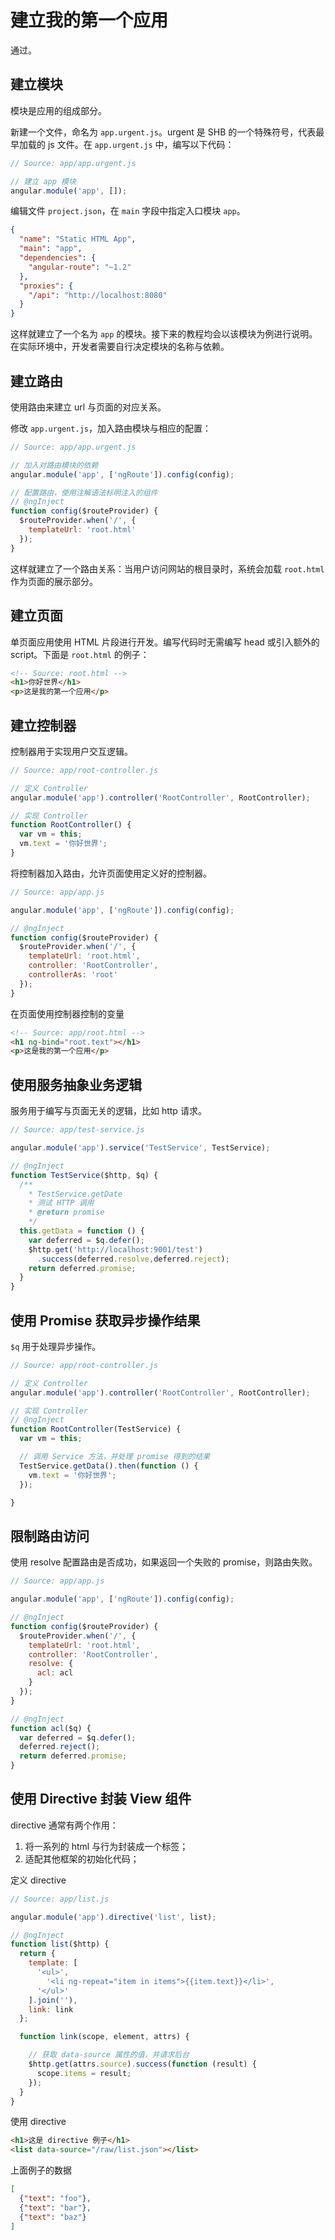 建立我的第一个应用
================

通过。


建立模块
----------------

模块是应用的组成部分。

新建一个文件，命名为 `app.urgent.js`。urgent 是 SHB 的一个特殊符号，代表最早加载的 js 文件。在 `app.urgent.js` 中，编写以下代码：

```javascript
// Source: app/app.urgent.js

// 建立 app 模块
angular.module('app', []);
```

编辑文件 `project.json`，在 `main` 字段中指定入口模块 `app`。

```json
{
  "name": "Static HTML App",
  "main": "app",
  "dependencies": {
    "angular-route": "~1.2"
  },
  "proxies": {
    "/api": "http://localhost:8080"
  }
}
```

这样就建立了一个名为 `app` 的模块。接下来的教程均会以该模块为例进行说明。在实际环境中，开发者需要自行决定模块的名称与依赖。


建立路由
-------

使用路由来建立 url 与页面的对应关系。

修改 `app.urgent.js`，加入路由模块与相应的配置：

```javascript
// Source: app/app.urgent.js

// 加入对路由模块的依赖
angular.module('app', ['ngRoute']).config(config);

// 配置路由，使用注解语法标明注入的组件
// @ngInject
function config($routeProvider) {
  $routeProvider.when('/', {
    templateUrl: 'root.html'
  });
}
```
这样就建立了一个路由关系：当用户访问网站的根目录时，系统会加载 `root.html` 作为页面的展示部分。

建立页面
-------

单页面应用使用 HTML 片段进行开发。编写代码时无需编写 head 或引入额外的 script。下面是 `root.html` 的例子：

```html
<!-- Source: root.html -->
<h1>你好世界</h1>
<p>这是我的第一个应用</p>
```

建立控制器
-------

控制器用于实现用户交互逻辑。

```javascript
// Source: app/root-controller.js

// 定义 Controller
angular.module('app').controller('RootController', RootController);

// 实现 Controller
function RootController() {
  var vm = this;
  vm.text = '你好世界';
}
```

将控制器加入路由，允许页面使用定义好的控制器。

```javascript
// Source: app/app.js

angular.module('app', ['ngRoute']).config(config);

// @ngInject
function config($routeProvider) {
  $routeProvider.when('/', {
    templateUrl: 'root.html',
    controller: 'RootController',
    controllerAs: 'root'
  });
}
```

在页面使用控制器控制的变量

```html
<!-- Source: app/root.html -->
<h1 ng-bind="root.text"></h1>
<p>这是我的第一个应用</p>
```

使用服务抽象业务逻辑
------------------

服务用于编写与页面无关的逻辑，比如 http 请求。

```javascript
// Source: app/test-service.js

angular.module('app').service('TestService', TestService);

// @ngInject
function TestService($http, $q) {
  /**
    * TestService.getDate
    * 测试 HTTP 调用
    * @return promise
    */
  this.getData = function () {
    var deferred = $q.defer();
    $http.get('http://localhost:9001/test')
      .success(deferred.resolve,deferred.reject);
    return deferred.promise;
  }
}
```

使用 Promise 获取异步操作结果
----

`$q` 用于处理异步操作。

```javascript
// Source: app/root-controller.js

// 定义 Controller
angular.module('app').controller('RootController', RootController);

// 实现 Controller
// @ngInject
function RootController(TestService) {
  var vm = this;

  // 调用 Service 方法，并处理 promise 得到的结果
  TestService.getData().then(function () {
    vm.text = '你好世界';
  });

}
```

## 限制路由访问

使用 resolve 配置路由是否成功，如果返回一个失败的 promise，则路由失败。

```javascript
// Source: app/app.js

angular.module('app', ['ngRoute']).config(config);

// @ngInject
function config($routeProvider) {
  $routeProvider.when('/', {
    templateUrl: 'root.html',
    controller: 'RootController',
    resolve: {
      acl: acl
    }
  });
}

// @ngInject
function acl($q) {
  var deferred = $q.defer();
  deferred.reject();
  return deferred.promise;
}
```

## 使用 Directive 封装 View 组件

directive 通常有两个作用：

1. 将一系列的 html 与行为封装成一个标签；
2. 适配其他框架的初始化代码；

定义 directive
```javascript
// Source: app/list.js

angular.module('app').directive('list', list);

// @ngInject
function list($http) {
  return {
    template: [
      '<ul>',
        '<li ng-repeat="item in items">{{item.text}}</li>',
      '</ul>'
    ].join(''),
    link: link
  };

  function link(scope, element, attrs) {

    // 获取 data-source 属性的值，并请求后台
    $http.get(attrs.source).success(function (result) {
      scope.items = result;
    });
  }
}
```

使用 directive
```html
<h1>这是 directive 例子</h1>
<list data-source="/raw/list.json"></list>
```

上面例子的数据
```json
[
  {"text": "foo"},
  {"text": "bar"},
  {"text": "baz"}
]
```
